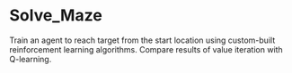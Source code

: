 # Solve_Maze

Train an agent to reach target from the start location using custom-built reinforcement learning algorithms. Compare results of value iteration with Q-learning.
